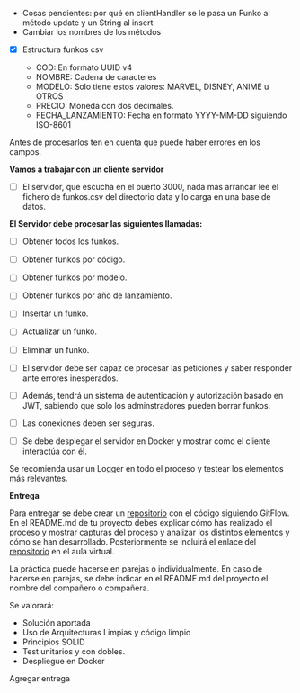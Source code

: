 - Cosas pendientes: por qué en clientHandler se le pasa un Funko al método update y un String al insert
- Cambiar los nombres de los métodos

- [x] Estructura funkos csv

  * COD: En formato UUID v4
  * NOMBRE: Cadena de caracteres
  * MODELO: Solo tiene estos valores: MARVEL, DISNEY, ANIME u OTROS
  * PRECIO: Moneda con dos decimales.
  * FECHA\_LANZAMIENTO: Fecha en formato YYYY-MM-DD siguiendo ISO-8601

Antes de procesarlos ten en cuenta que puede haber errores en los campos.

**Vamos a trabajar con un cliente servidor**

- [ ]  El servidor, que escucha en el puerto 3000, nada mas arrancar lee el fichero de funkos.csv del directorio data y lo carga en una base de datos.

**El Servidor debe procesar las siguientes llamadas:**

- [ ]  Obtener todos los funkos.
- [ ]  Obtener funkos por código.
- [ ]  Obtener funkos por modelo.
- [ ]  Obtener funkos por año de lanzamiento.
- [ ]  Insertar un funko.
- [ ]  Actualizar un funko.
- [ ]  Eliminar un funko.



- [ ]  El servidor debe ser capaz de procesar las peticiones y saber responder ante errores inesperados.
- [ ]  Además, tendrá un sistema de autenticación y autorización basado en JWT, sabiendo que solo los adminstradores pueden borrar funkos.
- [ ]  Las conexiones deben ser seguras.
- [ ]   Se debe desplegar el servidor en Docker y mostrar como el cliente interactúa con él.

Se recomienda usar un Logger en todo el proceso y testear los elementos más relevantes.

**Entrega**

Para entregar se debe crear un [repositorio](https://aulavirtual33.educa.madrid.org/ies.luisvives.leganes/mod/url/view.php?id=35215 "Repositorio") con el código siguiendo GitFlow. En el README.md de tu proyecto debes explicar cómo has realizado el proceso y mostrar capturas del proceso y analizar los distintos elementos y cómo se han desarrollado. Posteriormente se incluirá el enlace del [repositorio](https://aulavirtual33.educa.madrid.org/ies.luisvives.leganes/mod/url/view.php?id=35215 "Repositorio") en el aula virtual.

La práctica puede hacerse en parejas o individualmente. En caso de hacerse en parejas, se debe indicar en el README.md del proyecto el nombre del compañero o compañera.

Se valorará:

- Solución aportada
- Uso de Arquitecturas Limpias y código limpio
- Principios SOLID
- Test unitarios y con dobles.
- Despliegue en Docker

Agregar entrega
